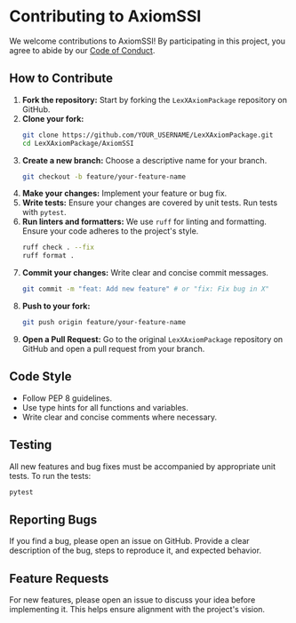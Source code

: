 # Contributing to AxiomSSI

We welcome contributions to AxiomSSI! By participating in this project, you agree to abide by our [Code of Conduct](CODE_OF_CONDUCT.md).

## How to Contribute

1.  **Fork the repository:** Start by forking the `LexXAxiomPackage` repository on GitHub.
2.  **Clone your fork:**
    ```bash
    git clone https://github.com/YOUR_USERNAME/LexXAxiomPackage.git
    cd LexXAxiomPackage/AxiomSSI
    ```
3.  **Create a new branch:** Choose a descriptive name for your branch.
    ```bash
    git checkout -b feature/your-feature-name
    ```
4.  **Make your changes:** Implement your feature or bug fix.
5.  **Write tests:** Ensure your changes are covered by unit tests. Run tests with `pytest`.
6.  **Run linters and formatters:** We use `ruff` for linting and formatting. Ensure your code adheres to the project's style.
    ```bash
    ruff check . --fix
    ruff format .
    ```
7.  **Commit your changes:** Write clear and concise commit messages.
    ```bash
    git commit -m "feat: Add new feature" # or "fix: Fix bug in X"
    ```
8.  **Push to your fork:**
    ```bash
    git push origin feature/your-feature-name
    ```
9.  **Open a Pull Request:** Go to the original `LexXAxiomPackage` repository on GitHub and open a pull request from your branch.

## Code Style

*   Follow PEP 8 guidelines.
*   Use type hints for all functions and variables.
*   Write clear and concise comments where necessary.

## Testing

All new features and bug fixes must be accompanied by appropriate unit tests. To run the tests:

```bash
pytest
```

## Reporting Bugs

If you find a bug, please open an issue on GitHub. Provide a clear description of the bug, steps to reproduce it, and expected behavior.

## Feature Requests

For new features, please open an issue to discuss your idea before implementing it. This helps ensure alignment with the project's vision.
